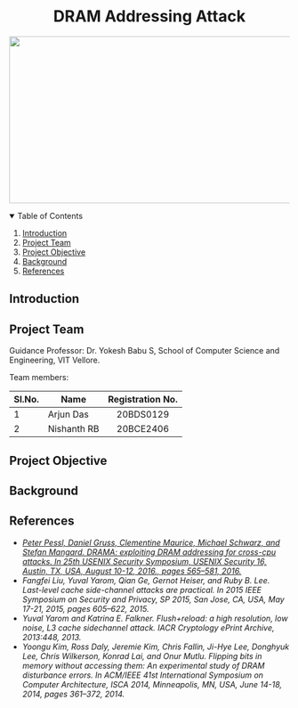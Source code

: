 <h1 align="center"> DRAM Addressing Attack </h1>

<p align="center">
  <a href="https://github.com/arjundas1/DRAM-Addressing-Attack">
    <img src="https://media.geeksforgeeks.org/wp-content/uploads/20200501212758/DRAM1.png" width="650" height="300">
  </a>
</p>

<details open="open">
  <summary>Table of Contents</summary>
  <ol>
    <li><a href="#introduction">Introduction</a></li>
    <li><a href="#project-team">Project Team</a></li>
    <li><a href="#project-objective">Project Objective</a></li>
    <li><a href="#background">Background</a></li>
    <li><a href="#references">References</a></li>
  </ol>
</details>

## Introduction


## Project Team
Guidance Professor: Dr. Yokesh Babu S, School of Computer Science and Engineering, VIT Vellore.

Team members:

|Sl.No. | Name  | Registration No. |
|-| ------------- |:-------------:|
|1|   Arjun Das      | 20BDS0129     |
|2| Nishanth RB      | 20BCE2406     |



## Project Objective



## Background



## References
- [_Peter Pessl, Daniel Gruss, Clementine Maurice, Michael Schwarz, and Stefan Mangard. DRAMA: exploiting DRAM addressing for cross-cpu attacks. In 25th USENIX Security Symposium, USENIX Security 16, Austin, TX, USA, August 10-12, 2016., pages 565–581, 2016._](https://github.com/arjundas1/DRAM-Addressing-Attack/blob/main/References/DRAMA-%20exploiting%20DRAM%20addressing%20for%20cross-cpu%20attacks.pdf)
- _Fangfei Liu, Yuval Yarom, Qian Ge, Gernot Heiser, and Ruby B. Lee. Last-level cache side-channel attacks are practical. In 2015 IEEE Symposium on Security and Privacy, SP 2015, San Jose, CA, USA, May 17-21, 2015, pages 605–622, 2015._
- _Yuval Yarom and Katrina E. Falkner. Flush+reload: a high resolution, low noise, L3 cache sidechannel attack. IACR Cryptology ePrint Archive, 2013:448, 2013._ 
- _Yoongu Kim, Ross Daly, Jeremie Kim, Chris Fallin, Ji-Hye Lee, Donghyuk Lee, Chris Wilkerson, Konrad Lai, and Onur Mutlu. Flipping bits in memory without accessing them: An experimental study of DRAM disturbance errors. In ACM/IEEE 41st International Symposium on Computer Architecture, ISCA 2014, Minneapolis, MN, USA, June 14-18, 2014, pages 361–372, 2014._
